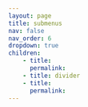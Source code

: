 ```yaml
---
layout: page
title: submenus
nav: false
nav_order: 6
dropdown: true
children: 
    - title:
      permalink:
    - title: divider
    - title:
      permalink:
---
```

